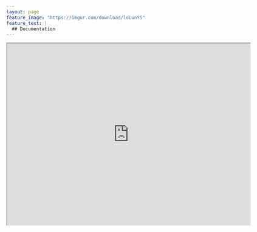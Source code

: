 ```yaml
---
layout: page
feature_image: "https://imgur.com/download/loLunYS"
feature_text: |
  ## Documentation 
---
```


<iframe src="https://drive.google.com/file/d/1SnKiD-Lp4-5wkCx--hzxT2nO9J7dbxVZ/preview" width="640" height="480"></iframe>